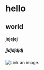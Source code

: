 # hello
## world
#### jejejej
##### jjdjdjdjdj
![Link an image.](https://octodex.github.com/images/yaktocat.png)

